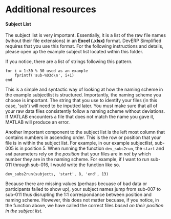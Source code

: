 # Additional resources

#### **Subject List**

The subject list is very important. Essentially, it is a list of the raw file names (wihout their file extensions) in an **Excel (.xlsx)** format. DevERP Simplified requires that you use this format. For the following instructions and details, please open up the example subject list located within this folder.

If you notice, there are a list of strings following this pattern.

```
for i = 1:30 % 30 used as an example
    fprintf('sub-%03d\n', i+1)
end
```
This is a simple and syntactic way of looking at how the naming scheme in the example subjectlist is structured. Importantly, the naming scheme you choose is important. The string that you use to identify your files (in this case, 'sub') will need to be inputted later. You must make sure that all of your raw data files consistently follow a naming scheme without deviations. If MATLAB encounters a file that does not match the name you gave it, MATLAB will produce an error.

Another important component to the subject list is the left most column that contains numbers in ascending order. This is the row or position that your file is in within the subject list. For example, in our example subjectlist, sub-005 is in position 5. When running the function `dev_subs2run`, the `start` and `end` parameters rely on the _position_ that your files are in _not_ by which number they are in the naming scheme. For example, if I want to run sub-011 through sub-016, I would write the function like so.
```
dev_subs2run(subjects, 'start', 8, 'end', 13)
```
Because there are missing values (perhaps becuase of bad data or participants failed to show up), your subject names jump from sub-007 to sub-011 thus disrupting the 1:1 correspondance between position and naming scheme. However, this does not matter becuase, if you notice, in the function above, we have called the correct files _based on their position in the subject list_. 


